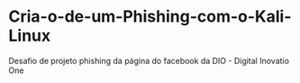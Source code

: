 # Cria-o-de-um-Phishing-com-o-Kali-Linux
Desafio de projeto phishing da página do facebook da DIO - Digital Inovatio One
